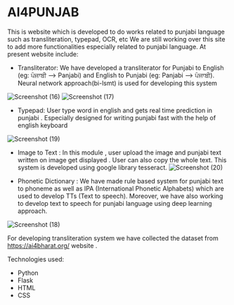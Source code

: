 # AI4PUNJAB
This is website which is developed to do works related to punjabi language such as transliteration, typepad, OCR, etc
We are still working over this site to add more functionalities especially related to punjabi language. At present website include:

* Transliterator: We have developed a transliterator for Punjabi to English (eg: ਪੰਜਾਬੀ --> Panjabi) and English to Punjabi (eg: Panjabi --> ਪੰਜਾਬੀ). Neural network approach(bi-lsmt) is used for developing this system

![Screenshot (16)](https://user-images.githubusercontent.com/94118977/232554452-886df304-9333-4562-9d58-86e6b8644c50.png)
![Screenshot (17)](https://user-images.githubusercontent.com/94118977/232555276-86ff6799-a939-47b0-9119-6588ee4af863.png)


* Typepad: User type word in english and gets real time prediction in punjabi . Especially designed for writing punjabi fast with the help of english keyboard

![Screenshot (19)](https://user-images.githubusercontent.com/94118977/232555391-1675ca02-cad6-41b5-9d46-366fb80b2223.png)


* Image to Text : In this module , user upload the image and punjabi text written on image get displayed . User can also copy the whole text. This system is developed using google library tesseract.
![Screenshot (20)](https://user-images.githubusercontent.com/94118977/232555410-a2b4da2a-0d73-4789-ba1a-e5750ebaa80d.png)

* Phonetic Dictionary : We have made rule based system for punjabi text to phoneme as well as IPA (International Phonetic Alphabets) which are used to develop TTs (Text to speech).
Moreover, we have also working to develop text to speech for punjabi language using deep learning approach.

![Screenshot (18)](https://user-images.githubusercontent.com/94118977/232556360-ded8de41-a96d-4ee8-8f04-8687abeff9aa.png)

For developing transliteration system we have collected the dataset from https://ai4bharat.org/ website . 

Technologies used:
* Python
* Flask 
* HTML
* CSS

